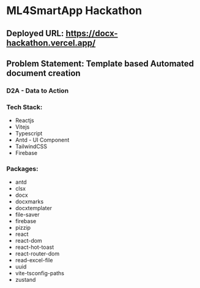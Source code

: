 # ML4SmartApp Hackathon

## Deployed URL: https://docx-hackathon.vercel.app/

## Problem Statement: Template based Automated document creation
### D2A - Data to Action

### Tech Stack:

- Reactjs
- Vitejs
- Typescript
- Antd - UI Component
- TailwindCSS
- Firebase

### Packages:

- antd
- clsx
- docx
- docxmarks
- docxtemplater
- file-saver
- firebase
- pizzip
- react
- react-dom
- react-hot-toast
- react-router-dom
- read-excel-file
- uuid
- vite-tsconfig-paths
- zustand

